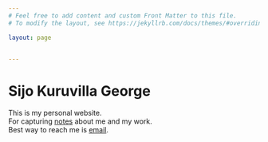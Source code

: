 ```yaml
---
# Feel free to add content and custom Front Matter to this file.
# To modify the layout, see https://jekyllrb.com/docs/themes/#overriding-theme-defaults

layout: page


---
```


# Sijo Kuruvilla George

This is my personal website. <br>
For capturing [notes](https://www.sijokuruvilla.in/notes) about me and my work. <br>
Best way to reach me is [email](https://www.sijokuruvilla.in/reachme).  <br>



<!--

Connect
And now looking at replacing this with a bot implementation <br>

To have yourself added to my contact book - Link 

-->